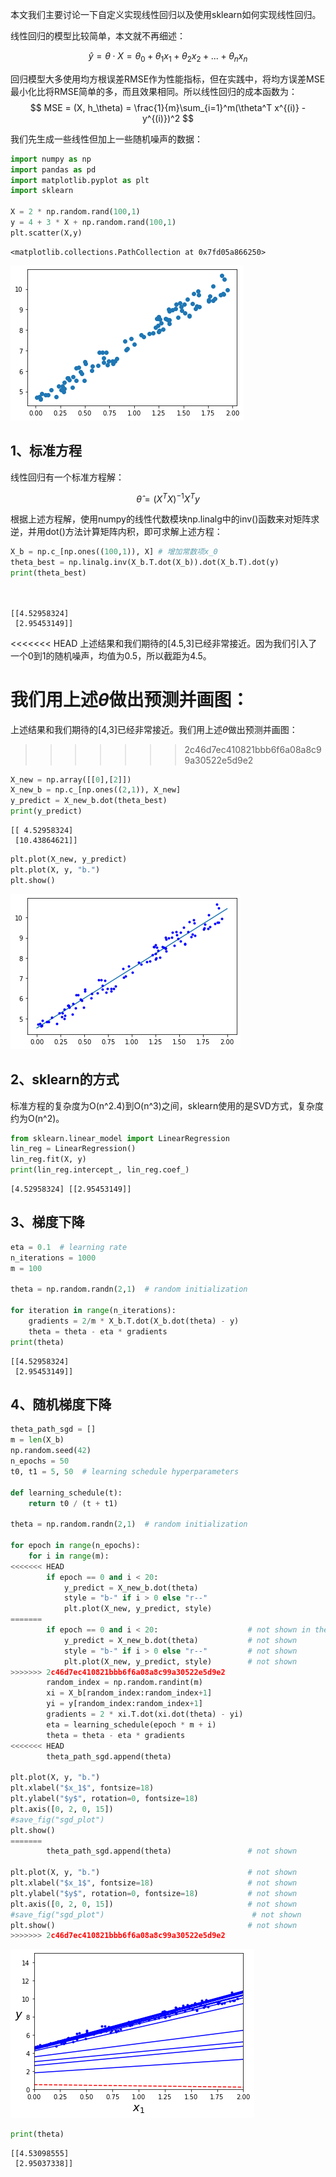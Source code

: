 本文我们主要讨论一下自定义实现线性回归以及使用sklearn如何实现线性回归。

线性回归的模型比较简单，本文就不再细述：

$$
\hat{y} = \theta \cdot X = \theta_0 + \theta_1 x_1 + \theta_2 x_2 + ... + \theta_n x_n
$$

回归模型大多使用均方根误差RMSE作为性能指标，但在实践中，将均方误差MSE最小化比将RMSE简单的多，而且效果相同。所以线性回归的成本函数为：
$$
MSE = (X, h_\theta) = \frac{1}{m}\sum_{i=1}^m(\theta^T x^{(i)} - y^{(i)})^2
$$

我们先生成一些线性但加上一些随机噪声的数据：


```python
import numpy as np
import pandas as pd
import matplotlib.pyplot as plt
import sklearn

X = 2 * np.random.rand(100,1)
y = 4 + 3 * X + np.random.rand(100,1)
plt.scatter(X,y)

```




    <matplotlib.collections.PathCollection at 0x7fd05a866250>




    
![png](sklearn%E7%BB%BC%E5%90%88%E7%A4%BA%E4%BE%8B1%EF%BC%9A%E7%BA%BF%E6%80%A7%E5%9B%9E%E5%BD%92-%E6%A0%87%E5%87%86%E8%A7%A3%E3%80%81sklearn%E3%80%81gd%E3%80%81sgd_files/sklearn%E7%BB%BC%E5%90%88%E7%A4%BA%E4%BE%8B1%EF%BC%9A%E7%BA%BF%E6%80%A7%E5%9B%9E%E5%BD%92-%E6%A0%87%E5%87%86%E8%A7%A3%E3%80%81sklearn%E3%80%81gd%E3%80%81sgd_1_1.png)
    


## 1、标准方程

线性回归有一个标准方程解：

$$
\hat{\theta} = (X^TX)^{-1}X^Ty
$$

根据上述方程解，使用numpy的线性代数模块np.linalg中的inv()函数来对矩阵求逆，并用dot()方法计算矩阵内积，即可求解上述方程：


```python
X_b = np.c_[np.ones((100,1)), X] # 增加常数项x_0
theta_best = np.linalg.inv(X_b.T.dot(X_b)).dot(X_b.T).dot(y)
print(theta_best)
                    
                    
```

    [[4.52958324]
     [2.95453149]]


<<<<<<< HEAD
上述结果和我们期待的[4.5,3]已经非常接近。因为我们引入了一个0到1的随机噪声，均值为0.5，所以截距为4.5。

我们用上述$\theta$做出预测并画图：
=======
上述结果和我们期待的[4,3]已经非常接近。我们用上述$\theta$做出预测并画图：
>>>>>>> 2c46d7ec410821bbb6f6a08a8c99a30522e5d9e2


```python
X_new = np.array([[0],[2]])
X_new_b = np.c_[np.ones((2,1)), X_new]
y_predict = X_new_b.dot(theta_best)
print(y_predict)
```

    [[ 4.52958324]
     [10.43864621]]



```python
plt.plot(X_new, y_predict)
plt.plot(X, y, "b.")
plt.show()
```


    
![png](sklearn%E7%BB%BC%E5%90%88%E7%A4%BA%E4%BE%8B1%EF%BC%9A%E7%BA%BF%E6%80%A7%E5%9B%9E%E5%BD%92-%E6%A0%87%E5%87%86%E8%A7%A3%E3%80%81sklearn%E3%80%81gd%E3%80%81sgd_files/sklearn%E7%BB%BC%E5%90%88%E7%A4%BA%E4%BE%8B1%EF%BC%9A%E7%BA%BF%E6%80%A7%E5%9B%9E%E5%BD%92-%E6%A0%87%E5%87%86%E8%A7%A3%E3%80%81sklearn%E3%80%81gd%E3%80%81sgd_6_0.png)
    


## 2、sklearn的方式
标准方程的复杂度为O(n^2.4)到O(n^3)之间，sklearn使用的是SVD方式，复杂度约为O(n^2)。


```python
from sklearn.linear_model import LinearRegression
lin_reg = LinearRegression()
lin_reg.fit(X, y)
print(lin_reg.intercept_, lin_reg.coef_)
```

    [4.52958324] [[2.95453149]]


## 3、梯度下降


```python
eta = 0.1  # learning rate
n_iterations = 1000
m = 100

theta = np.random.randn(2,1)  # random initialization

for iteration in range(n_iterations):
    gradients = 2/m * X_b.T.dot(X_b.dot(theta) - y)
    theta = theta - eta * gradients
print(theta)
```

    [[4.52958324]
     [2.95453149]]


## 4、随机梯度下降


```python
theta_path_sgd = []
m = len(X_b)
np.random.seed(42)
n_epochs = 50
t0, t1 = 5, 50  # learning schedule hyperparameters

def learning_schedule(t):
    return t0 / (t + t1)

theta = np.random.randn(2,1)  # random initialization

for epoch in range(n_epochs):
    for i in range(m):
<<<<<<< HEAD
        if epoch == 0 and i < 20:                    
            y_predict = X_new_b.dot(theta)           
            style = "b-" if i > 0 else "r--"         
            plt.plot(X_new, y_predict, style)        
=======
        if epoch == 0 and i < 20:                    # not shown in the book
            y_predict = X_new_b.dot(theta)           # not shown
            style = "b-" if i > 0 else "r--"         # not shown
            plt.plot(X_new, y_predict, style)        # not shown
>>>>>>> 2c46d7ec410821bbb6f6a08a8c99a30522e5d9e2
        random_index = np.random.randint(m)
        xi = X_b[random_index:random_index+1]
        yi = y[random_index:random_index+1]
        gradients = 2 * xi.T.dot(xi.dot(theta) - yi)
        eta = learning_schedule(epoch * m + i)
        theta = theta - eta * gradients
<<<<<<< HEAD
        theta_path_sgd.append(theta)                 

plt.plot(X, y, "b.")                                
plt.xlabel("$x_1$", fontsize=18)                     
plt.ylabel("$y$", rotation=0, fontsize=18)           
plt.axis([0, 2, 0, 15])                              
#save_fig("sgd_plot")                                 
plt.show()                                           
=======
        theta_path_sgd.append(theta)                 # not shown

plt.plot(X, y, "b.")                                 # not shown
plt.xlabel("$x_1$", fontsize=18)                     # not shown
plt.ylabel("$y$", rotation=0, fontsize=18)           # not shown
plt.axis([0, 2, 0, 15])                              # not shown
#save_fig("sgd_plot")                                 # not shown
plt.show()                                           # not shown
>>>>>>> 2c46d7ec410821bbb6f6a08a8c99a30522e5d9e2
```


    
![png](sklearn%E7%BB%BC%E5%90%88%E7%A4%BA%E4%BE%8B1%EF%BC%9A%E7%BA%BF%E6%80%A7%E5%9B%9E%E5%BD%92-%E6%A0%87%E5%87%86%E8%A7%A3%E3%80%81sklearn%E3%80%81gd%E3%80%81sgd_files/sklearn%E7%BB%BC%E5%90%88%E7%A4%BA%E4%BE%8B1%EF%BC%9A%E7%BA%BF%E6%80%A7%E5%9B%9E%E5%BD%92-%E6%A0%87%E5%87%86%E8%A7%A3%E3%80%81sklearn%E3%80%81gd%E3%80%81sgd_12_0.png)
    



```python
print(theta)
```

    [[4.53098555]
     [2.95037338]]



```python

```
